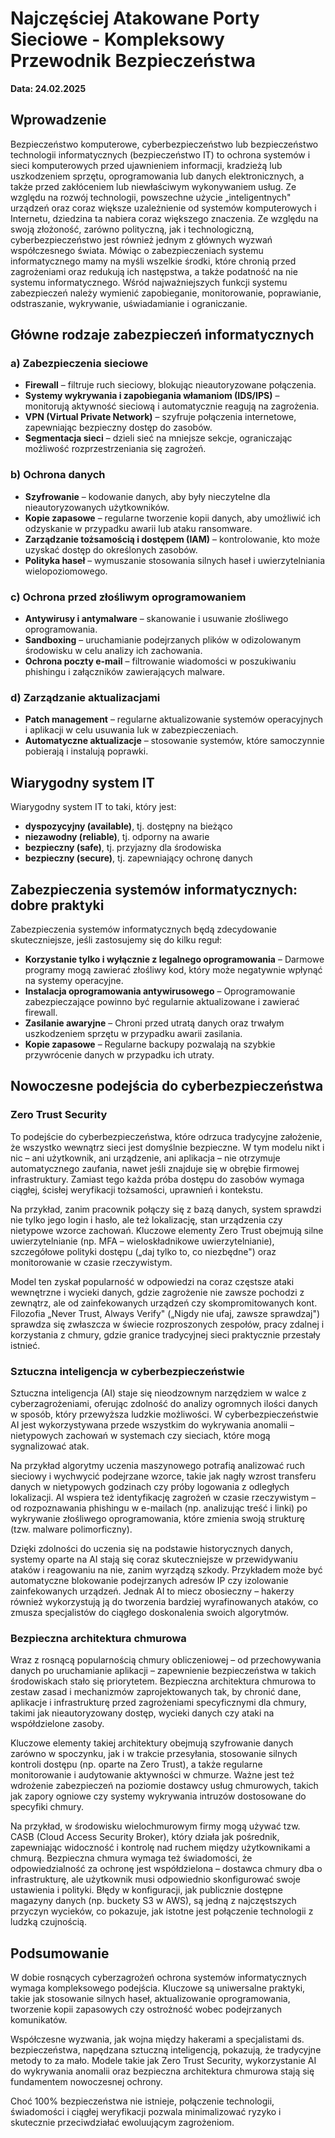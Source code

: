 # Najczęściej Atakowane Porty Sieciowe - Kompleksowy Przewodnik Bezpieczeństwa
**Data: 24.02.2025**

## Wprowadzenie

Bezpieczeństwo komputerowe, cyberbezpieczeństwo lub bezpieczeństwo technologii informatycznych (bezpieczeństwo IT) to ochrona systemów i sieci komputerowych przed ujawnieniem informacji, kradzieżą lub uszkodzeniem sprzętu, oprogramowania lub danych elektronicznych, a także przed zakłóceniem lub niewłaściwym wykonywaniem usług. Ze względu na rozwój technologii, powszechne użycie „inteligentnych" urządzeń oraz coraz większe uzależnienie od systemów komputerowych i Internetu, dziedzina ta nabiera coraz większego znaczenia. Ze względu na swoją złożoność, zarówno polityczną, jak i technologiczną, cyberbezpieczeństwo jest również jednym z głównych wyzwań współczesnego świata. Mówiąc o zabezpieczeniach systemu informatycznego mamy na myśli wszelkie środki, które chronią przed zagrożeniami oraz redukują ich następstwa, a także podatność na nie systemu informatycznego. Wśród najważniejszych funkcji systemu zabezpieczeń należy wymienić zapobieganie, monitorowanie, poprawianie, odstraszanie, wykrywanie, uświadamianie i ograniczanie.

## Główne rodzaje zabezpieczeń informatycznych

### a) Zabezpieczenia sieciowe

- **Firewall** – filtruje ruch sieciowy, blokując nieautoryzowane połączenia.
- **Systemy wykrywania i zapobiegania włamaniom (IDS/IPS)** – monitorują aktywność sieciową i automatycznie reagują na zagrożenia.
- **VPN (Virtual Private Network)** – szyfruje połączenia internetowe, zapewniając bezpieczny dostęp do zasobów.
- **Segmentacja sieci** – dzieli sieć na mniejsze sekcje, ograniczając możliwość rozprzestrzeniania się zagrożeń.

### b) Ochrona danych

- **Szyfrowanie** – kodowanie danych, aby były nieczytelne dla nieautoryzowanych użytkowników.
- **Kopie zapasowe** – regularne tworzenie kopii danych, aby umożliwić ich odzyskanie w przypadku awarii lub ataku ransomware.
- **Zarządzanie tożsamością i dostępem (IAM)** – kontrolowanie, kto może uzyskać dostęp do określonych zasobów.
- **Polityka haseł** – wymuszanie stosowania silnych haseł i uwierzytelniania wielopoziomowego.

### c) Ochrona przed złośliwym oprogramowaniem

- **Antywirusy i antymalware** – skanowanie i usuwanie złośliwego oprogramowania.
- **Sandboxing** – uruchamianie podejrzanych plików w odizolowanym środowisku w celu analizy ich zachowania.
- **Ochrona poczty e-mail** – filtrowanie wiadomości w poszukiwaniu phishingu i załączników zawierających malware.

### d) Zarządzanie aktualizacjami

- **Patch management** – regularne aktualizowanie systemów operacyjnych i aplikacji w celu usuwania luk w zabezpieczeniach.
- **Automatyczne aktualizacje** – stosowanie systemów, które samoczynnie pobierają i instalują poprawki.

## Wiarygodny system IT

Wiarygodny system IT to taki, który jest:

- **dyspozycyjny (available)**, tj. dostępny na bieżąco
- **niezawodny (reliable)**, tj. odporny na awarie
- **bezpieczny (safe)**, tj. przyjazny dla środowiska
- **bezpieczny (secure)**, tj. zapewniający ochronę danych

## Zabezpieczenia systemów informatycznych: dobre praktyki

Zabezpieczenia systemów informatycznych będą zdecydowanie skuteczniejsze, jeśli zastosujemy się do kilku reguł:

- **Korzystanie tylko i wyłącznie z legalnego oprogramowania** – Darmowe programy mogą zawierać złośliwy kod, który może negatywnie wpłynąć na systemy operacyjne.
- **Instalacja oprogramowania antywirusowego** – Oprogramowanie zabezpieczające powinno być regularnie aktualizowane i zawierać firewall.
- **Zasilanie awaryjne** – Chroni przed utratą danych oraz trwałym uszkodzeniem sprzętu w przypadku awarii zasilania.
- **Kopie zapasowe** – Regularne backupy pozwalają na szybkie przywrócenie danych w przypadku ich utraty.

## Nowoczesne podejścia do cyberbezpieczeństwa

### Zero Trust Security

To podejście do cyberbezpieczeństwa, które odrzuca tradycyjne założenie, że wszystko wewnątrz sieci jest domyślnie bezpieczne. W tym modelu nikt i nic – ani użytkownik, ani urządzenie, ani aplikacja – nie otrzymuje automatycznego zaufania, nawet jeśli znajduje się w obrębie firmowej infrastruktury. Zamiast tego każda próba dostępu do zasobów wymaga ciągłej, ścisłej weryfikacji tożsamości, uprawnień i kontekstu. 

Na przykład, zanim pracownik połączy się z bazą danych, system sprawdzi nie tylko jego login i hasło, ale też lokalizację, stan urządzenia czy nietypowe wzorce zachowań. Kluczowe elementy Zero Trust obejmują silne uwierzytelnianie (np. MFA – wieloskładnikowe uwierzytelnianie), szczegółowe polityki dostępu („daj tylko to, co niezbędne") oraz monitorowanie w czasie rzeczywistym. 

Model ten zyskał popularność w odpowiedzi na coraz częstsze ataki wewnętrzne i wycieki danych, gdzie zagrożenie nie zawsze pochodzi z zewnątrz, ale od zainfekowanych urządzeń czy skompromitowanych kont. Filozofia „Never Trust, Always Verify" („Nigdy nie ufaj, zawsze sprawdzaj") sprawdza się zwłaszcza w świecie rozproszonych zespołów, pracy zdalnej i korzystania z chmury, gdzie granice tradycyjnej sieci praktycznie przestały istnieć.

### Sztuczna inteligencja w cyberbezpieczeństwie

Sztuczna inteligencja (AI) staje się nieodzownym narzędziem w walce z cyberzagrożeniami, oferując zdolność do analizy ogromnych ilości danych w sposób, który przewyższa ludzkie możliwości. W cyberbezpieczeństwie AI jest wykorzystywana przede wszystkim do wykrywania anomalii – nietypowych zachowań w systemach czy sieciach, które mogą sygnalizować atak. 

Na przykład algorytmy uczenia maszynowego potrafią analizować ruch sieciowy i wychwycić podejrzane wzorce, takie jak nagły wzrost transferu danych w nietypowych godzinach czy próby logowania z odległych lokalizacji. AI wspiera też identyfikację zagrożeń w czasie rzeczywistym – od rozpoznawania phishingu w e-mailach (np. analizując treść i linki) po wykrywanie złośliwego oprogramowania, które zmienia swoją strukturę (tzw. malware polimorficzny). 

Dzięki zdolności do uczenia się na podstawie historycznych danych, systemy oparte na AI stają się coraz skuteczniejsze w przewidywaniu ataków i reagowaniu na nie, zanim wyrządzą szkody. Przykładem może być automatyczne blokowanie podejrzanych adresów IP czy izolowanie zainfekowanych urządzeń. Jednak AI to miecz obosieczny – hakerzy również wykorzystują ją do tworzenia bardziej wyrafinowanych ataków, co zmusza specjalistów do ciągłego doskonalenia swoich algorytmów.

### Bezpieczna architektura chmurowa

Wraz z rosnącą popularnością chmury obliczeniowej – od przechowywania danych po uruchamianie aplikacji – zapewnienie bezpieczeństwa w takich środowiskach stało się priorytetem. Bezpieczna architektura chmurowa to zestaw zasad i mechanizmów zaprojektowanych tak, by chronić dane, aplikacje i infrastrukturę przed zagrożeniami specyficznymi dla chmury, takimi jak nieautoryzowany dostęp, wycieki danych czy ataki na współdzielone zasoby.

Kluczowe elementy takiej architektury obejmują szyfrowanie danych zarówno w spoczynku, jak i w trakcie przesyłania, stosowanie silnych kontroli dostępu (np. oparte na Zero Trust), a także regularne monitorowanie i audytowanie aktywności w chmurze. Ważne jest też wdrożenie zabezpieczeń na poziomie dostawcy usług chmurowych, takich jak zapory ogniowe czy systemy wykrywania intruzów dostosowane do specyfiki chmury. 

Na przykład, w środowisku wielochmurowym firmy mogą używać tzw. CASB (Cloud Access Security Broker), który działa jak pośrednik, zapewniając widoczność i kontrolę nad ruchem między użytkownikami a chmurą. Bezpieczna chmura wymaga też świadomości, że odpowiedzialność za ochronę jest współdzielona – dostawca chmury dba o infrastrukturę, ale użytkownik musi odpowiednio skonfigurować swoje ustawienia i polityki. Błędy w konfiguracji, jak publicznie dostępne magazyny danych (np. buckety S3 w AWS), są jedną z najczęstszych przyczyn wycieków, co pokazuje, jak istotne jest połączenie technologii z ludzką czujnością.

## Podsumowanie

W dobie rosnących cyberzagrożeń ochrona systemów informatycznych wymaga kompleksowego podejścia. Kluczowe są uniwersalne praktyki, takie jak stosowanie silnych haseł, aktualizowanie oprogramowania, tworzenie kopii zapasowych czy ostrożność wobec podejrzanych komunikatów. 

Współczesne wyzwania, jak wojna między hakerami a specjalistami ds. bezpieczeństwa, napędzana sztuczną inteligencją, pokazują, że tradycyjne metody to za mało. Modele takie jak Zero Trust Security, wykorzystanie AI do wykrywania anomalii oraz bezpieczna architektura chmurowa stają się fundamentem nowoczesnej ochrony. 

Choć 100% bezpieczeństwa nie istnieje, połączenie technologii, świadomości i ciągłej weryfikacji pozwala minimalizować ryzyko i skutecznie przeciwdziałać ewoluującym zagrożeniom.
